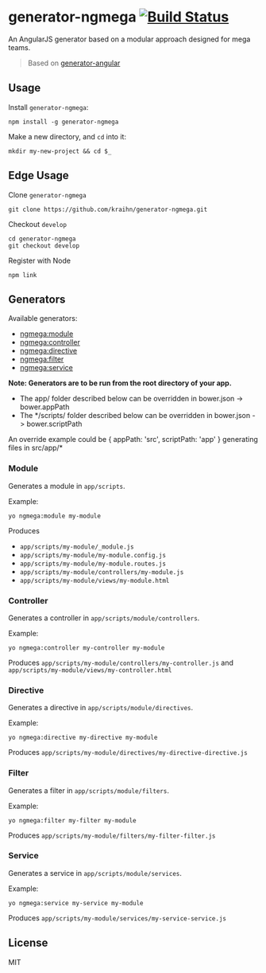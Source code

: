 # generator-ngmega [![Build Status](https://secure.travis-ci.org/kraihn/generator-ngmega.png?branch=master)](https://travis-ci.org/kraihn/generator-ngmega)

An AngularJS generator based on a modular approach designed for mega teams.

> Based on [generator-angular](https://github.com/yeoman/generator-angular)

## Usage

Install `generator-ngmega`:
```
npm install -g generator-ngmega
```

Make a new directory, and `cd` into it:
```
mkdir my-new-project && cd $_
```

## Edge Usage

Clone `generator-ngmega`

    git clone https://github.com/kraihn/generator-ngmega.git


Checkout `develop`

    cd generator-ngmega
    git checkout develop

Register with Node

    npm link


## Generators

Available generators:

* [ngmega:module](#module)
* [ngmega:controller](#controller)
* [ngmega:directive](#directive)
* [ngmega:filter](#filter)
* [ngmega:service](#service)

**Note: Generators are to be run from the root directory of your app.**

* The app/ folder described below can be overridden in bower.json -> bower.appPath
* The */scripts/ folder described below can be overridden in bower.json -> bower.scriptPath

An override example could be { appPath: 'src', scriptPath: 'app' } generating files in src/app/*

### Module
Generates a module in `app/scripts`.

Example:
```
yo ngmega:module my-module
```

Produces

* `app/scripts/my-module/_module.js`
* `app/scripts/my-module/my-module.config.js`
* `app/scripts/my-module/my-module.routes.js`
* `app/scripts/my-module/controllers/my-module.js`
* `app/scripts/my-module/views/my-module.html`

### Controller
Generates a controller in `app/scripts/module/controllers`.

Example:
```
yo ngmega:controller my-controller my-module
```

Produces `app/scripts/my-module/controllers/my-controller.js` and `app/scripts/my-module/views/my-controller.html`

### Directive
Generates a directive in `app/scripts/module/directives`.

Example:
```
yo ngmega:directive my-directive my-module
```

Produces `app/scripts/my-module/directives/my-directive-directive.js`

### Filter
Generates a filter in `app/scripts/module/filters`.

Example:
```
yo ngmega:filter my-filter my-module
```

Produces `app/scripts/my-module/filters/my-filter-filter.js`

### Service
Generates a service in `app/scripts/module/services`.

Example:
```
yo ngmega:service my-service my-module
```

Produces `app/scripts/my-module/services/my-service-service.js`

## License

MIT
